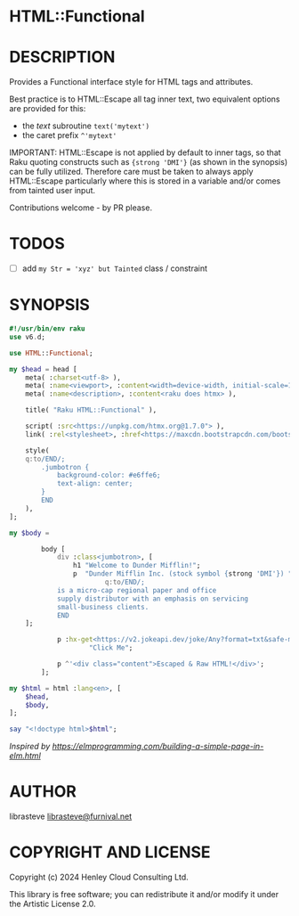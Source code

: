 HTML::Functional
================

DESCRIPTION
===========

Provides a Functional interface style for HTML tags and attributes.

Best practice is to HTML::Escape all tag inner text, two equivalent options are provided for this:
- the _text_ subroutine ```text('mytext')```
- the caret prefix ```^'mytext'```

IMPORTANT:
HTML::Escape is not applied by default to inner tags, so that Raku quoting constructs such as ```{strong 'DMI'}``` (as shown in the synopsis) can be fully utilized. Therefore care must be taken to always apply HTML::Escape particularly where this is stored in a variable and/or comes from tainted user input.

Contributions welcome - by PR please.

TODOS
=====
 - [ ] add ```my Str = 'xyz' but Tainted``` class / constraint


SYNOPSIS
========

```raku
#!/usr/bin/env raku
use v6.d;

use HTML::Functional;

my $head = head [
    meta( :charset<utf-8> ),
    meta( :name<viewport>, :content<width=device-width, initial-scale=1> ),
    meta( :name<description>, :content<raku does htmx> ),

    title( "Raku HTML::Functional" ),

    script( :src<https://unpkg.com/htmx.org@1.7.0"> ),
    link( :rel<stylesheet>, :href<https://maxcdn.bootstrapcdn.com/bootstrap/3.3.7/css/bootstrap.min.css> ),

    style(
    q:to/END/;
        .jumbotron {
            background-color: #e6ffe6;
            text-align: center;
        }
        END
    ),
];

my $body =

        body [
            div :class<jumbotron>, [
                h1 "Welcome to Dunder Mifflin!";                                    #use ; to stop <h1> slurping <p>
                p  "Dunder Mifflin Inc. (stock symbol {strong 'DMI'}) " ~
                        q:to/END/;
            is a micro-cap regional paper and office
            supply distributor with an emphasis on servicing
            small-business clients.
            END
    ];

            p :hx-get<https://v2.jokeapi.dev/joke/Any?format=txt&safe-mode>,
                    "Click Me";

            p ^'<div class="content">Escaped & Raw HTML!</div>';
        ];

my $html = html :lang<en>, [
    $head,
    $body,
];

say "<!doctype html>$html";
```
_Inspired by https://elmprogramming.com/building-a-simple-page-in-elm.html_

AUTHOR
======

librasteve <librasteve@furnival.net>

COPYRIGHT AND LICENSE
=====================

Copyright (c) 2024 Henley Cloud Consulting Ltd.

This library is free software; you can redistribute it and/or modify it under the Artistic License 2.0.






